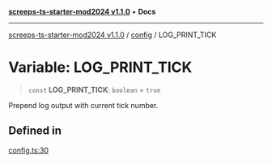[**screeps-ts-starter-mod2024 v1.1.0**](../../README.md) • **Docs**

***

[screeps-ts-starter-mod2024 v1.1.0](../../modules.md) / [config](../README.md) / LOG\_PRINT\_TICK

# Variable: LOG\_PRINT\_TICK

> `const` **LOG\_PRINT\_TICK**: `boolean` = `true`

Prepend log output with current tick number.

## Defined in

[config.ts:30](https://github.com/Kaimodo/screeps-ts-starter-mod2024/blob/a5b73b336d65167dfd0cbe18548fc5cecc5905cf/src/config.ts#L30)
